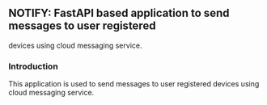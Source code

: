 ## NOTIFY: FastAPI based application to send messages to user registered
devices using cloud messaging service.

### Introduction

This application is used to send messages to user registered devices using cloud messaging service.

